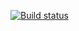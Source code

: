[![Build status](https://ci.appveyor.com/api/projects/status/m9jonwha9uhsdoi1?svg=true)](https://ci.appveyor.com/project/Lognestix/aqa-exercise-1-2-1)